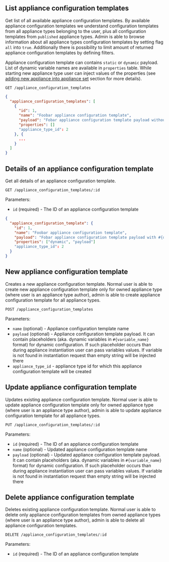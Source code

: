 ## List appliance configuration templates

Get list of all available appliance configuration templates. By available appliance configuration templates we understand configuration templates from all appliance types belonging to the user, plus all configuration templates from `published` appliance types. Admin is able to browse information about all appliance types configuration templates by setting flag `all` into `true`. Additionally there is possibility to limit amount of returned appliance configuration templates by defining filters.


Appliance configuration template can contains `static` or `dynamic` payload. List of dynamic variable names are available in `properties` table. While starting new appliance type user can inject values of the properties (see [adding new appliance into appliance set](appliances#post) section for more details).

```
GET /appliance_configuration_templates
```

```json
{
  "appliance_configuration_templates": [
    {
      "id": 1,
      "name": "Foobar appliance configuration template",
      "payload": "Fobar appliance configuration template payload without dynamic payload",
      "properties": []
      "appliance_type_id": 2
    }, {
      ...
    }
  ]
}
```

## Details of an appliance configuration template

Get all details of an appliance configuration template.

```
GET /appliance_configuration_templates/:id
```

Parameters:

+ `id` (required) - The ID of an appliance configuration template

```json
{
  "appliance_configuration_template": {
    "id": 1,
    "name": "Foobar appliance configuration template",
    "payload": "Fobar appliance configuration template payload with #{dynamic} #{payload}",
    "properties": ["dynamic", "payload"]
    "appliance_type_id": 2
  }
}
```

## New appliance configuration template

Creates a new appliance configuration template. Normal user is able to create new appliance configuration template only for owned appliance type (where user is an appliance type author), admin is able to create appliance configuration template for all appliance types.

```
POST /appliance_configuration_templates
```

Parameters:

+ `name` (optional) - Appliance configuration template name
+ `payload` (optional) - Appliance configuration template payload. It can contain placeholders (aka. dynamic variables in `#{variable_name}` format) for dynamic configuration. If such placeholder occurs than during appliance instantiation user can pass variables values. If variable is not found in instantiation request than empty string will be injected there
+ `appliance_type_id` - appliance type id for which this appliance configuration template will be created

## Update appliance configuration template

Updates existing appliance configuration template. Normal user is able to update appliance configuration template only for owned appliance type (where user is an appliance type author), admin is able to update appliance configuration template for all appliance types.

```
PUT /appliance_configuration_templates/:id
```

Parameters:

+ `id` (required) - The ID of an appliance configuration template
+ `name` (optional) - Updated appliance configuration template name
+ `payload` (optional) - Updated appliance configuration template payload. It can contain placeholders (aka. dynamic variables in `#{variable_name}` format) for dynamic configuration. If such placeholder occurs than during appliance instantiation user can pass variables values. If variable is not found in instantiation request than empty string will be injected there

## Delete appliance configuration template

Deletes existing appliance configuration template. Normal user is able to delete only appliance configuration templates from owned appliance types (where user is an appliance type author), admin is able to delete all appliance configuration templates.

```
DELETE /appliance_configuration_templates/:id
```

Parameters:

+ `id` (required) - The ID of an appliance configuration template